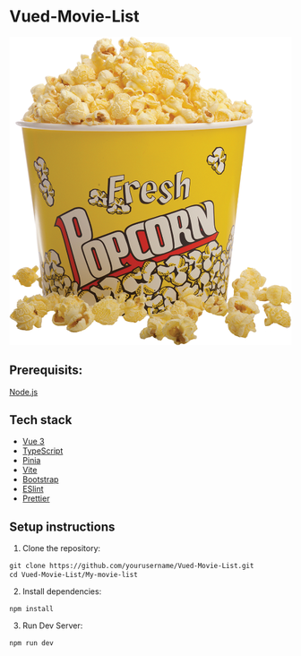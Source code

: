 # Vued-Movie-List

![Vue Movie List App](My-movie-list/public/PBucket.png)

## Prerequisits:

[Node.js](https://nodejs.org/en) 

## Tech stack

- [Vue 3](https://vuejs.org/)
- [TypeScript](https://www.typescriptlang.org/)
- [Pinia](https://pinia.vuejs.org/)
- [Vite](https://vitejs.dev/)
- [Bootstrap](https://getbootstrap.com/)
- [ESlint](https://eslint.org/)
- [Prettier](https://prettier.io/)

## Setup instructions

1. Clone the repository:
```
git clone https://github.com/yourusername/Vued-Movie-List.git
cd Vued-Movie-List/My-movie-list
```

2. Install dependencies:
```
npm install
```

3. Run Dev Server:
```
npm run dev
```